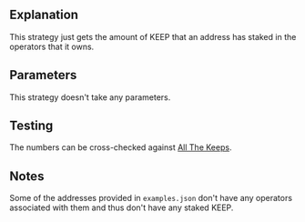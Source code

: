 ## Explanation
This strategy just gets the amount of KEEP that an address has staked in the operators that it owns.

## Parameters
This strategy doesn't take any parameters.

## Testing
The numbers can be cross-checked against [All The Keeps](https://allthekeeps.com/operators).

## Notes
Some of the addresses provided in `examples.json` don't have any operators associated with them and thus don't have any staked KEEP.